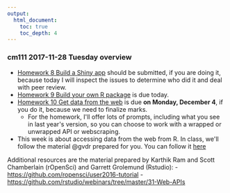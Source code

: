 ```yaml
---
output:
  html_document:
    toc: true
    toc_depth: 4
---
```


### cm111 2017-11-28 Tuesday overview

  * [Homework 8 Build a Shiny app](hw08_shiny.html) should be submitted, if you are doing it, because today I will inspect the issues to determine who did it and deal with peer review.
  * [Homework 9 Build your own R package](hw09_package.html) is due today.
  * [Homework 10 Get data from the web](hw10_data-from-web.html) is due **on Monday, December 4**, if you do it, because we need to finalize marks.
    - For the homework, I'll offer lots of prompts, including what you see in last year's version, so you can choose to work with a wrapped or unwrapped API or webscraping.
  * This week is about accessing data from the web from R. In class, we'll follow the material @gvdr prepared for you. You can follow it [here](./ScrapingWorkthrough.md)
  
  
Additional resources are the material prepared by Karthik Ram and Scott Chamberlain (rOpenSci) and Garrett Grolemund (Rstudio):
    - <https://github.com/ropensci/user2016-tutorial>
    - <https://github.com/rstudio/webinars/tree/master/31-Web-APIs>
